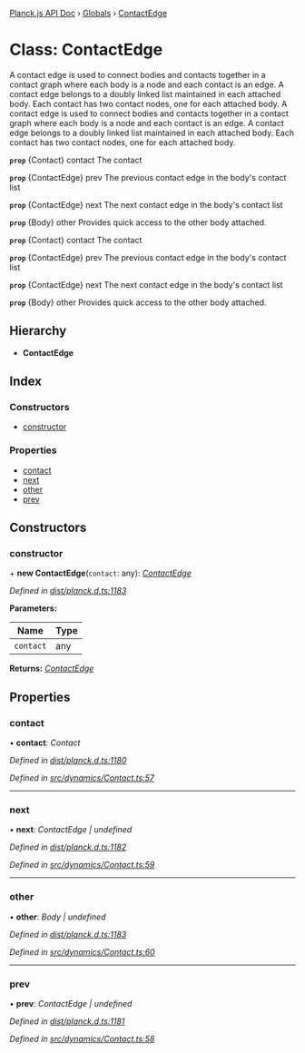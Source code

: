 [Planck.js API Doc](../README.md) › [Globals](../globals.md) › [ContactEdge](contactedge.md)

# Class: ContactEdge

A contact edge is used to connect bodies and contacts together in a contact
graph where each body is a node and each contact is an edge. A contact edge
belongs to a doubly linked list maintained in each attached body. Each
contact has two contact nodes, one for each attached body.
A contact edge is used to connect bodies and contacts together in a contact
graph where each body is a node and each contact is an edge. A contact edge
belongs to a doubly linked list maintained in each attached body. Each
contact has two contact nodes, one for each attached body.

**`prop`** {Contact} contact The contact

**`prop`** {ContactEdge} prev The previous contact edge in the body's contact list

**`prop`** {ContactEdge} next The next contact edge in the body's contact list

**`prop`** {Body} other Provides quick access to the other body attached.

**`prop`** {Contact} contact The contact

**`prop`** {ContactEdge} prev The previous contact edge in the body's contact list

**`prop`** {ContactEdge} next The next contact edge in the body's contact list

**`prop`** {Body} other Provides quick access to the other body attached.

## Hierarchy

* **ContactEdge**

## Index

### Constructors

* [constructor](contactedge.md#constructor)

### Properties

* [contact](contactedge.md#contact)
* [next](contactedge.md#next)
* [other](contactedge.md#other)
* [prev](contactedge.md#prev)

## Constructors

###  constructor

\+ **new ContactEdge**(`contact`: any): *[ContactEdge](contactedge.md)*

*Defined in [dist/planck.d.ts:1183](https://github.com/shakiba/planck.js/blob/7e469c4/dist/planck.d.ts#L1183)*

**Parameters:**

Name | Type |
------ | ------ |
`contact` | any |

**Returns:** *[ContactEdge](contactedge.md)*

## Properties

###  contact

• **contact**: *Contact*

*Defined in [dist/planck.d.ts:1180](https://github.com/shakiba/planck.js/blob/7e469c4/dist/planck.d.ts#L1180)*

*Defined in [src/dynamics/Contact.ts:57](https://github.com/shakiba/planck.js/blob/7e469c4/src/dynamics/Contact.ts#L57)*

___

###  next

• **next**: *ContactEdge | undefined*

*Defined in [dist/planck.d.ts:1182](https://github.com/shakiba/planck.js/blob/7e469c4/dist/planck.d.ts#L1182)*

*Defined in [src/dynamics/Contact.ts:59](https://github.com/shakiba/planck.js/blob/7e469c4/src/dynamics/Contact.ts#L59)*

___

###  other

• **other**: *Body | undefined*

*Defined in [dist/planck.d.ts:1183](https://github.com/shakiba/planck.js/blob/7e469c4/dist/planck.d.ts#L1183)*

*Defined in [src/dynamics/Contact.ts:60](https://github.com/shakiba/planck.js/blob/7e469c4/src/dynamics/Contact.ts#L60)*

___

###  prev

• **prev**: *ContactEdge | undefined*

*Defined in [dist/planck.d.ts:1181](https://github.com/shakiba/planck.js/blob/7e469c4/dist/planck.d.ts#L1181)*

*Defined in [src/dynamics/Contact.ts:58](https://github.com/shakiba/planck.js/blob/7e469c4/src/dynamics/Contact.ts#L58)*
